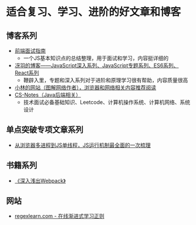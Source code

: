 # 适合复习、学习、进阶的好文章和博客

## 博客系列

- [前端面试指南](https://mitianyi.gitbook.io/frontend-interview-guide/)
  - 一个JS基本知识点的总结整理，用于面试和学习，内容挺详细的
- [冴羽的博客——JavaScript深入系列、JavaScript专题系列、ES6系列、React系列](https://github.com/mqyqingfeng/Blog)
  - 鞭辟入里，专题和深入系列对于进阶和原理学习很有帮助，内容质量很高
- [小林的网站（图解网络作者），浏览器和网络相关内容推荐阅读](https://study.10086.fund:23350/)
- [CS-Notes（Java后端相关）](https://github.com/CyC2018/CS-Notes)
  - 技术面试必备基础知识、Leetcode、计算机操作系统、计算机网络、系统设计

## 单点突破专项文章系列

- [从浏览器多进程到JS单线程，JS运行机制最全面的一次梳理](https://segmentfault.com/a/1190000012925872)

## 书籍系列

- [《深入浅出Webpack》](https://webpack.wuhaolin.cn/)

## 网站

- [regexlearn.com - 在线渐进式学习正则](https://regexlearn.com/)
